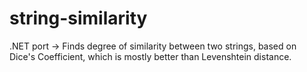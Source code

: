 # string-similarity
.NET port -> Finds degree of similarity between two strings, based on Dice's Coefficient, which is mostly better than Levenshtein distance. 
